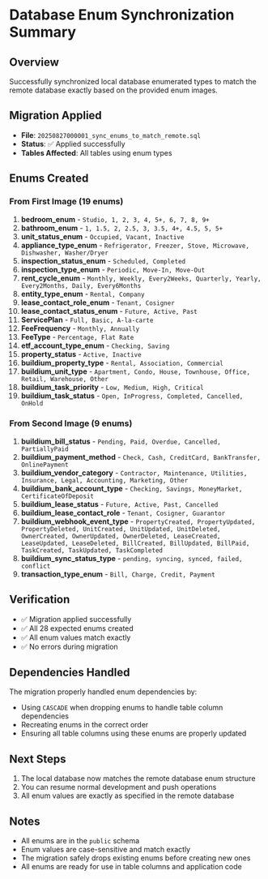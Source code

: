 # Database Enum Synchronization Summary

## Overview
Successfully synchronized local database enumerated types to match the remote database exactly based on the provided enum images.

## Migration Applied
- **File**: `20250827000001_sync_enums_to_match_remote.sql`
- **Status**: ✅ Applied successfully
- **Tables Affected**: All tables using enum types

## Enums Created

### From First Image (19 enums)
1. **bedroom_enum** - `Studio, 1, 2, 3, 4, 5+, 6, 7, 8, 9+`
2. **bathroom_enum** - `1, 1.5, 2, 2.5, 3, 3.5, 4+, 4.5, 5, 5+`
3. **unit_status_enum** - `Occupied, Vacant, Inactive`
4. **appliance_type_enum** - `Refrigerator, Freezer, Stove, Microwave, Dishwasher, Washer/Dryer`
5. **inspection_status_enum** - `Scheduled, Completed`
6. **inspection_type_enum** - `Periodic, Move-In, Move-Out`
7. **rent_cycle_enum** - `Monthly, Weekly, Every2Weeks, Quarterly, Yearly, Every2Months, Daily, Every6Months`
8. **entity_type_enum** - `Rental, Company`
9. **lease_contact_role_enum** - `Tenant, Cosigner`
10. **lease_contact_status_enum** - `Future, Active, Past`
11. **ServicePlan** - `Full, Basic, A-la-carte`
12. **FeeFrequency** - `Monthly, Annually`
13. **FeeType** - `Percentage, Flat Rate`
14. **etf_account_type_enum** - `Checking, Saving`
15. **property_status** - `Active, Inactive`
16. **buildium_property_type** - `Rental, Association, Commercial`
17. **buildium_unit_type** - `Apartment, Condo, House, Townhouse, Office, Retail, Warehouse, Other`
18. **buildium_task_priority** - `Low, Medium, High, Critical`
19. **buildium_task_status** - `Open, InProgress, Completed, Cancelled, OnHold`

### From Second Image (9 enums)
1. **buildium_bill_status** - `Pending, Paid, Overdue, Cancelled, PartiallyPaid`
2. **buildium_payment_method** - `Check, Cash, CreditCard, BankTransfer, OnlinePayment`
3. **buildium_vendor_category** - `Contractor, Maintenance, Utilities, Insurance, Legal, Accounting, Marketing, Other`
4. **buildium_bank_account_type** - `Checking, Savings, MoneyMarket, CertificateOfDeposit`
5. **buildium_lease_status** - `Future, Active, Past, Cancelled`
6. **buildium_lease_contact_role** - `Tenant, Cosigner, Guarantor`
7. **buildium_webhook_event_type** - `PropertyCreated, PropertyUpdated, PropertyDeleted, UnitCreated, UnitUpdated, UnitDeleted, OwnerCreated, OwnerUpdated, OwnerDeleted, LeaseCreated, LeaseUpdated, LeaseDeleted, BillCreated, BillUpdated, BillPaid, TaskCreated, TaskUpdated, TaskCompleted`
8. **buildium_sync_status_type** - `pending, syncing, synced, failed, conflict`
9. **transaction_type_enum** - `Bill, Charge, Credit, Payment`

## Verification
- ✅ Migration applied successfully
- ✅ All 28 expected enums created
- ✅ All enum values match exactly
- ✅ No errors during migration

## Dependencies Handled
The migration properly handled enum dependencies by:
- Using `CASCADE` when dropping enums to handle table column dependencies
- Recreating enums in the correct order
- Ensuring all table columns using these enums are properly updated

## Next Steps
1. The local database now matches the remote database enum structure
2. You can resume normal development and push operations
3. All enum values are exactly as specified in the remote database

## Notes
- All enums are in the `public` schema
- Enum values are case-sensitive and match exactly
- The migration safely drops existing enums before creating new ones
- All enums are ready for use in table columns and application code
